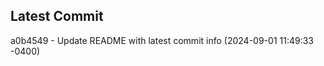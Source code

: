 
## Latest Commit
a0b4549 - Update README with latest commit info (2024-09-01 11:49:33 -0400) <Yunxi-Zhou>

